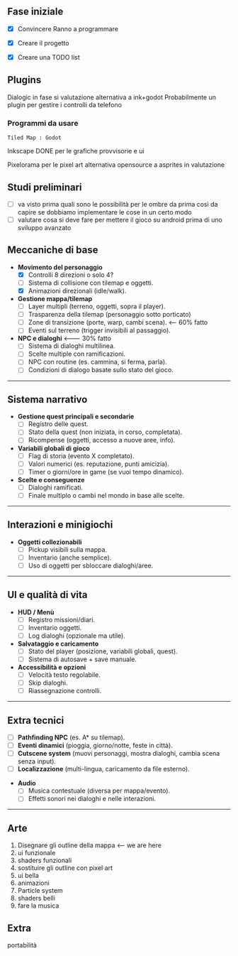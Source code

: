 ## Fase iniziale 
- [x] Convincere Ranno a programmare
- [x] Creare il progetto
- [x] Creare una TODO list


## Plugins
Dialogic 
	in fase si valutazione
	alternativa a ink+godot
Probabilmente un plugin per gestire i controlli da telefono

### Programmi da usare
	Tiled Map : Godot
Inkscape DONE
	per le grafiche provvisorie e ui
	
Pixelorama 
	per le pixel art
	alternativa opensource a asprites 
	in valutazione

## Studi preliminari 
- [ ] va visto prima quali sono le possibilità per le ombre da prima così da capire se dobbiamo implementare le cose in un certo modo
- [ ] valutare cosa si deve fare per mettere il gioco su android prima di uno sviluppo avanzato

## Meccaniche di base

- **Movimento del personaggio**
	- [x] Controlli 8 direzioni o solo 4?
	- [ ] Sistema di collisione con tilemap e oggetti.
	- [x] Animazioni direzionali (idle/walk).
- **Gestione mappa/tilemap**
	- [ ] Layer multipli (terreno, oggetti, sopra il player).
	- [ ] Trasparenza della tilemap (personaggio sotto porticato)
	- [ ] Zone di transizione (porte, warp, cambi scena). <-- 60% fatto
	- [ ] Eventi sul terreno (trigger invisibili al passaggio).
- **NPC e dialoghi**  <--- 30% fatto
	- [ ] Sistema di dialoghi multilinea.
	- [ ] Scelte multiple con ramificazioni.
	- [ ] NPC con routine (es. cammina, si ferma, parla).
	- [ ] Condizioni di dialogo basate sullo stato del gioco.

---

##  Sistema narrativo

- **Gestione quest principali e secondarie**
	- [ ] Registro delle quest.
	- [ ] Stato della quest (non iniziata, in corso, completata).
	- [ ] Ricompense (oggetti, accesso a nuove aree, info).
- **Variabili globali di gioco**
	- [ ] Flag di storia (evento X completato).
	- [ ] Valori numerici (es. reputazione, punti amicizia).
	- [ ] Timer o giorni/ore in game (se vuoi tempo dinamico).
- **Scelte e conseguenze**
	- [ ] Dialoghi ramificati.
	- [ ] Finale multiplo o cambi nel mondo in base alle scelte.

---

##  Interazioni e minigiochi

- **Oggetti collezionabili**
	- [ ] Pickup visibili sulla mappa.
	- [ ] Inventario (anche semplice).
	- [ ] Uso di oggetti per sbloccare dialoghi/aree.

---

##  UI e qualità di vita

- **HUD / Menù**
	- [ ] Registro missioni/diari.
	- [ ] Inventario oggetti.
	- [ ] Log dialoghi (opzionale ma utile).
- **Salvataggio e caricamento**
	- [ ] Stato del player (posizione, variabili globali, quest).
	- [ ] Sistema di autosave + save manuale.
- **Accessibilità e opzioni**
	- [ ] Velocità testo regolabile.
	- [ ] Skip dialoghi.
	- [ ] Riassegnazione controlli.

---

##  Extra tecnici 

- [ ] **Pathfinding NPC** (es. A* su tilemap).
- [ ] **Eventi dinamici** (pioggia, giorno/notte, feste in città).
- [ ] **Cutscene system** (muovi personaggi, mostra dialoghi, cambia scena senza input).
- [ ] **Localizzazione** (multi-lingua, caricamento da file esterno).
- **Audio**
	- [ ] Musica contestuale (diversa per mappa/evento).
	- [ ] Effetti sonori nei dialoghi e nelle interazioni.

---

## Arte 
1. Disegnare gli outline della mappa <-- we are here
2. ui funzionale
3. shaders funzionali 
4. sostituire gli outline con pixel art 
5. ui bella 
6. animazioni
7. Particle system 
8. shaders belli
9. fare la musica 

## Extra 
portabilità 

